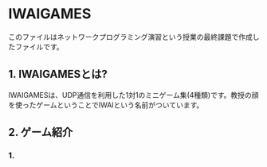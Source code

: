 # IWAIGAMES

このファイルはネットワークプログラミング演習という授業の最終課題で作成したファイルです。

## 1. IWAIGAMESとは?
IWAIGAMESは、UDP通信を利用した1対1のミニゲーム集(4種類)です。教授の顔を使ったゲームということでIWAIという名前がついています。

## 2. ゲーム紹介
### 1.



